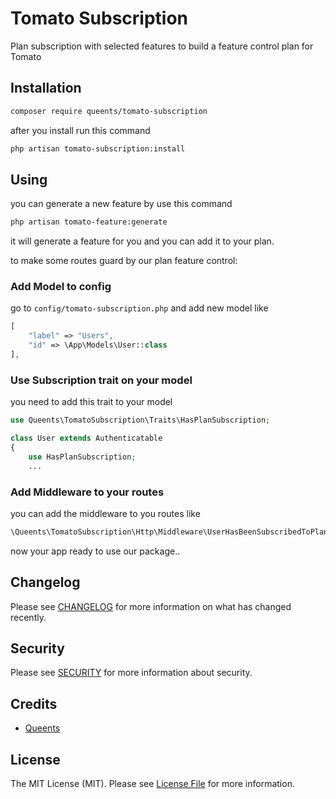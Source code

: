 # Tomato Subscription

Plan subscription with selected features to build a feature control plan for Tomato

## Installation

```bash
composer require queents/tomato-subscription
```

after you install run this command

```bash
php artisan tomato-subscription:install
```

## Using

you can generate a new feature by use this command

```bash
php artisan tomato-feature:generate
```

it will generate a feature for you and you can add it to your plan.

to make some routes guard by our plan feature control:

### Add Model to config

go to `config/tomato-subscription.php` and add new model like

```php
[
    "label" => "Users",
    "id" => \App\Models\User::class
],
```

### Use Subscription trait on your model

you need to add this trait to your model

```php
use Queents\TomatoSubscription\Traits\HasPlanSubscription;

class User extends Authenticatable
{
    use HasPlanSubscription;
    ...
```

### Add Middleware to your routes

you can add the middleware to you routes like

```php
\Queents\TomatoSubscription\Http\Middleware\UserHasBeenSubscribedToPlan::class
```

now your app ready to use our package..

## Changelog

Please see [CHANGELOG](CHANGELOG.md) for more information on what has changed recently.

## Security

Please see [SECURITY](SECURITY.md) for more information about security.

## Credits

- [Queents](mailto:git@queentechsoltions.net)

## License

The MIT License (MIT). Please see [License File](LICENSE.md) for more information.
